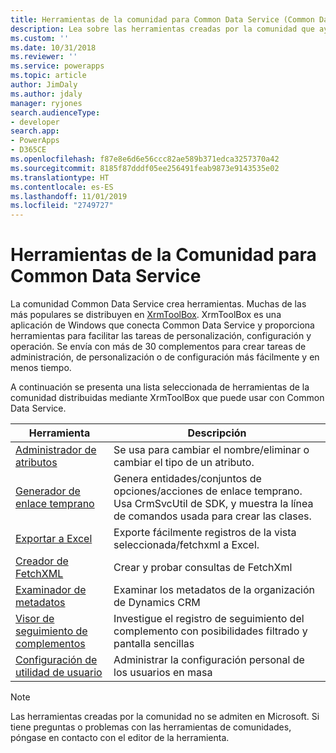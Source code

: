 ```yaml
---
title: Herramientas de la comunidad para Common Data Service (Common Data Service) | Microsoft Docs
description: Lea sobre las herramientas creadas por la comunidad que ayudan a realizar diversas tareas con PowerApps Common Data Service.
ms.custom: ''
ms.date: 10/31/2018
ms.reviewer: ''
ms.service: powerapps
ms.topic: article
author: JimDaly
ms.author: jdaly
manager: ryjones
search.audienceType:
- developer
search.app:
- PowerApps
- D365CE
ms.openlocfilehash: f87e8e6d6e56ccc82ae589b371edca3257370a42
ms.sourcegitcommit: 8185f87dddf05ee256491feab9873e9143535e02
ms.translationtype: HT
ms.contentlocale: es-ES
ms.lasthandoff: 11/01/2019
ms.locfileid: "2749727"
---
```

# <a name="community-tools-for-common-data-service"></a>Herramientas de la Comunidad para Common Data Service

La comunidad Common Data Service crea herramientas. Muchas de las más populares se distribuyen en [XrmToolBox](https://www.xrmtoolbox.com/). XrmToolBox es una aplicación de Windows que conecta Common Data Service y proporciona herramientas para facilitar las tareas de personalización, configuración y operación. Se envía con más de 30 complementos para crear tareas de administración, de personalización o de configuración más fácilmente y en menos tiempo.

A continuación se presenta una lista seleccionada de herramientas de la comunidad distribuidas mediante XrmToolBox que puede usar con Common Data Service.

|Herramienta  |Descripción  |
|---------|---------|
|[Administrador de atributos](https://www.xrmtoolbox.com/plugins/DLaB.Xrm.AttributeManager/)|Se usa para cambiar el nombre/eliminar o cambiar el tipo de un atributo.|
|[Generador de enlace temprano](https://www.xrmtoolbox.com/plugins/DLaB.Xrm.EarlyBoundGenerator/)|Genera entidades/conjuntos de opciones/acciones de enlace temprano. Usa CrmSvcUtil de SDK, y muestra la línea de comandos usada para crear las clases.|
|[Exportar a Excel](https://www.xrmtoolbox.com/plugins/Ryr.XrmToolBox.ExportToExcel/)|Exporte fácilmente registros de la vista seleccionada/fetchxml a Excel.|
|[Creador de FetchXML](https://www.xrmtoolbox.com/plugins/Cinteros.Xrm.FetchXmlBuilder/)|Crear y probar consultas de FetchXml|
|[Examinador de metadatos](https://www.xrmtoolbox.com/plugins/MsCrmTools.MetadataBrowser/)|Examinar los metadatos de la organización de Dynamics CRM|
|[Visor de seguimiento de complementos](https://www.xrmtoolbox.com/plugins/Cinteros.XrmToolBox.PluginTraceViewer/)|Investigue el registro de seguimiento del complemento con posibilidades filtrado y pantalla sencillas|
|[Configuración de utilidad de usuario](https://www.xrmtoolbox.com/plugins/MsCrmTools.UserSettingsUtility/)|Administrar la configuración personal de los usuarios en masa|

> [!NOTE]
> Las herramientas creadas por la comunidad no se admiten en Microsoft. Si tiene preguntas o problemas con las herramientas de comunidades, póngase en contacto con el editor de la herramienta.
